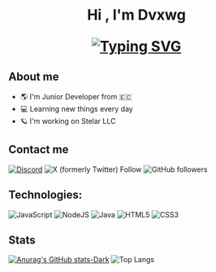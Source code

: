 
<h1 align="center"><b>Hi , I'm Dvxwg </b>	
<br>

<p align="center">
  <a href="https://git.io/typing-svg"><img src="https://readme-typing-svg.demolab.com?font=Fira+Code&pause=1000&color=3139F7&center=true&vCenter=true&random=false&width=435&lines=Learning+Web+Development;From+Ecuador;I+love+learn+new+things" alt="Typing SVG" /></a>
</p>


## **About me**

- 🌎 I'm Junior Developer from 🇪🇨
- 💻 Learning new things every day
- 🪐 I'm working on Stelar LLC 

## **Contact me**
[![Discord](https://img.shields.io/badge/Discord-%237289DA.svg?logo=discord&logoColor=white)](https://discord.gg/nDsDpVMR4c) ![X (formerly Twitter) Follow](https://img.shields.io/twitter/follow/tydvxwg) ![GitHub followers](https://img.shields.io/github/followers/dvxwg)



## **Technologies**:
![JavaScript](https://img.shields.io/badge/javascript-%23323330.svg?style=for-the-badge&logo=javascript&logoColor=%23F7DF1E) ![NodeJS](https://img.shields.io/badge/node.js-6DA55F?style=for-the-badge&logo=node.js&logoColor=white) ![Java](https://img.shields.io/badge/java-%23ED8B00.svg?style=for-the-badge&logo=openjdk&logoColor=white) ![HTML5](https://img.shields.io/badge/html5-%23E34F26.svg?style=for-the-badge&logo=html5&logoColor=white) ![CSS3](https://img.shields.io/badge/css3-%231572B6.svg?style=for-the-badge&logo=css3&logoColor=white) 

## **Stats**
[![Anurag's GitHub stats-Dark](https://github-readme-stats.vercel.app/api?username=dvxwg&show_icons=true&theme=dark#gh-dark-mode-only)](https://github.com/dvxwg) ![Top Langs](https://github-readme-stats.vercel.app/api/top-langs/?username=dvxwg&size_weight=0.5&count_weight=0.5)


